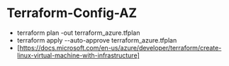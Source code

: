 # Terraform-Config-AZ

- terraform plan -out terraform_azure.tfplan
- terraform apply --auto-approve terraform_azure.tfplan
- [https://docs.microsoft.com/en-us/azure/developer/terraform/create-linux-virtual-machine-with-infrastructure]

